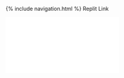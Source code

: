 {% include navigation.html %}
Replit Link 
<iframe frameborder=“0” width=“100%” height=“800px” src=“https://replit.com/@kamyamahendru/cat#main.py”</iframe>

